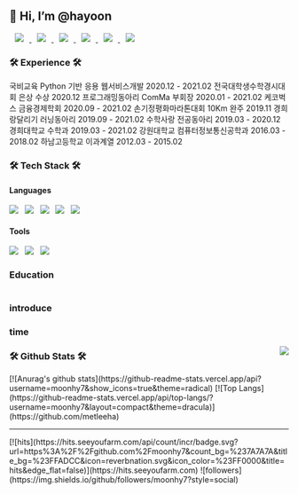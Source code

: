 <!--### Hi there 👋
**moonhy7/moonhy7** is a ✨ _special_ ✨ repository because its `README.md` (this file) appears on your GitHub profile.
Here are some ideas to get you started:
- 🔭 I’m currently working on ...
- 🌱 I’m currently learning ...
- 👯 I’m looking to collaborate on ...
- 🤔 I’m looking for help with ...
- 💬 Ask me about ...
- 📫 How to reach me: ...
- 😄 Pronouns: ...
- ⚡ Fun fact: ...   
<div  align=center><h1>👋 Hi, I’m @hayoon </h1></div> 
-->

<div><h2>👋 Hi, I’m @hayoon </h2></div>

<div>
<!-- @@@ 링크 @@@ --!>
<a href="https://www.notion.so/Notion-43c6340da8464bc6916a5f495dd9356b"> 
      <img 
           src="https://img.shields.io/badge/Notion-000000?style=flat-square&logo=Notion&logoColor=white&link=https://www.notion.so/Notion-43c6340da8464bc6916a5f495dd9356b"                style="height : auto; margin-left : 10px; margin-right : 10px;"/> 
  </a>

<a href="mailto:moonhy7@naver.com"> 
      <img 
           src="https://img.shields.io/badge/Gmail-d14836?style=flat-square&logo=Gmail&logoColor=white&link=mailto:2017110453@khu.ac.kr"                style="height : auto; margin-left : 10px; margin-right : 10px;"/> 
  </a>

<a href="https://moonhy7.tistory.com/"> 
      <img 
           src="https://img.shields.io/badge/Tech Blog-294172?style=flat-square&logo=TVTime&logoColor=white&link=https://moonhy7.tistory.com/"                style="height : auto; margin-left : 10px; margin-right : 10px;"/> 
  </a>

<a href="https://www.instagram.com/hayoon._.96/"> 
     <img 
          src="http://img.shields.io/badge/-Instagram-E4405F?style=flat&logo=Instagram&logoColor=white&link=https://www.instagram.com/hayoon._.96/"                       style="height : auto; margin-left : 10px; margin-right : 10px;"/> 
  </a>

<a href="https://github.com/moonhy7"> 
      <img 
           src="https://img.shields.io/badge/GitHub-181717?style=flat-square&logo=GitHub&logoColor=white&link=https://github.com/moonhy7"                style="height : auto; margin-left : 10px; margin-right : 10px;"/> 
  </a>

<a href="https://m.facebook.com/profile.php"> 
      <img 
           src="https://img.shields.io/badge/Facebook-1877F2?style=flat-square&logo=Facebook&logoColor=white&link=https://m.facebook.com/profile.php"                style="height : auto; margin-left : 10px; margin-right : 10px;"/> 
 </a>


<!-- @@@ 대외활동 @@@ --!>
 <h3><b>🛠 Experience 🛠</b></h3>
국비교육 Python 기반 응용 웹서비스개발 2020.12 - 2021.02
전국대학생수학경시대회 은상 수상 2020.12
프로그래밍동아리 ComMa 부회장 2020.01 - 2021.02
케코벅스 금융경제학회 2020.09 - 2021.02
손기정평화마라톤대회 10Km 완주 2019.11
경희랑달리기 러닝동아리 2019.09 - 2021.02
수학사랑 전공동아리 2019.03 - 2020.12
경희대학교 수학과 2019.03 - 2021.02 
강원대학교 컴퓨터정보통신공학과 2016.03 - 2018.02 
하남고등학교 이과계열 2012.03 - 2015.02



 
<!-- @@@ 기술 스택 @@@ --!>

<!-- <h2> :muscle:  Skills  </h2> --!>
 <h3><b>🛠 Tech Stack 🛠</b></h3>
<h4>Languages</h4>
<p>
<img src="https://img.shields.io/badge/Java-007396?style=flat-square&logo=Java&logoColor=white"/></a> &nbsp
<img src="https://img.shields.io/badge/HTML5-E34F26?style=flat-square&logo=HTML5&logoColor=white"/></a> &nbsp
<img src="https://img.shields.io/badge/JavaScript-F7DF1E?style=flat-square&logo=JavaScript&logoColor=white"/></a> &nbsp
<img src="https://img.shields.io/badge/c++-00599C?style=flat-square&logo=c%2B%2B&logoColor=white"/></a> &nbsp
<img src="https://img.shields.io/badge/-Python-3776AB?style=flat&logo=Python&logoColor=white"/></a> &nbsp


<!-- <img src="https://img.shields.io/badge/Android-3DDC84?style=flat-square&logo=Android&logoColor=white"/></a> &nbsp 
<img src="https://img.shields.io/badge/CSS3-1572B6?style=flat-square&logo=CSS3&logoColor=white"/></a> &nbsp
<img src="https://img.shields.io/badge/JavaScript-F7DF1E?style=flat-square&logo=JavaScript&logoColor=white"/></a> &nbsp
<img src="https://img.shields.io/badge/Node.js-339933?style=flat-square&logo=Node.js&logoColor=white"/></a> &nbsp
<img src="https://img.shields.io/badge/Android-3DDC84?style=flat-square&logo=Android&logoColor=white"/></a> &nbsp 
<img src="https://img.shields.io/badge/MongoDB-47A248?style=flat-square&logo=MongoDB&logoColor=white"/></a> &nbsp 
<img src="https://img.shields.io/badge/MySQL-4479A1?style=flat-square&logo=MySQL&logoColor=white"/></a> &nbsp 
<img src="https://img.shields.io/badge/c++-00599C?style=flat-square&logo=c%2B%2B&logoColor=white"/></a> &nbsp 
-->
</p> 
 <h4>Tools</h4>
<img src="https://img.shields.io/badge/Eclipse-2C2255?style=flat-square&logo=Eclipse IDE&logoColor=white"/></a> &nbsp
<img src="https://img.shields.io/badge/Visual Studio-5C2D91?style=flat-square&logo=Visual Studio&logoColor=white"/></a> &nbsp
<img src="https://img.shields.io/badge/PyCharm-000000?style=flat-square&logo=PyCharm&logoColor=white"/></a> &nbsp


<!-- @@@ 교육사항 @@@ --!>

 <h3><b>Education</b></h3>
<table></table>

<!--| Tables   |      Are      |  Cool |
|----------|:-------------:|------:|
| col 1 is |  left-aligned | $1600 |
| col 2 is |    centered   |   $12 |
| col 3 is | right-aligned |    $1 | --!>

<!-- @@@ 자기 소개 @@@ --!>

 <h3>introduce</h3>  
 
<!-- @@@ 커밋시간통계 @@@ --!>
   <h3>time</h3>  
 
<!-- @@@ 백준티어 프로필 카드 @@@ --!>

<img align='right' src="http://mazassumnida.wtf/api/v2/generate_badge?boj=moonhy7">


<!-- @@@ 스탯등급 @@@ --!>
 <h3><b>🛠 Github Stats 🛠</b></h3>
[![Anurag's github stats](https://github-readme-stats.vercel.app/api?username=moonhy7&show_icons=true&theme=radical) 
  
<!-- @@@ 사용언어통계 @@@ --!>
 [![Top Langs](https://github-readme-stats.vercel.app/api/top-langs/?username=moonhy7&layout=compact&theme=dracula)](https://github.com/metleeha)
  
 <hr> 
  
<!-- @@@ 방문자통계 @@@ --!>
 [![hits](https://hits.seeyoufarm.com/api/count/incr/badge.svg?url=https%3A%2F%2Fgithub.com%2Fmoonhy7&count_bg=%237A7A7A&title_bg=%23FFADCC&icon=reverbnation.svg&icon_color=%23FF0000&title=hits&edge_flat=false)](https://hits.seeyoufarm.com)
![followers](https://img.shields.io/github/followers/moonhy7?style=social) 
  
  

</div>
